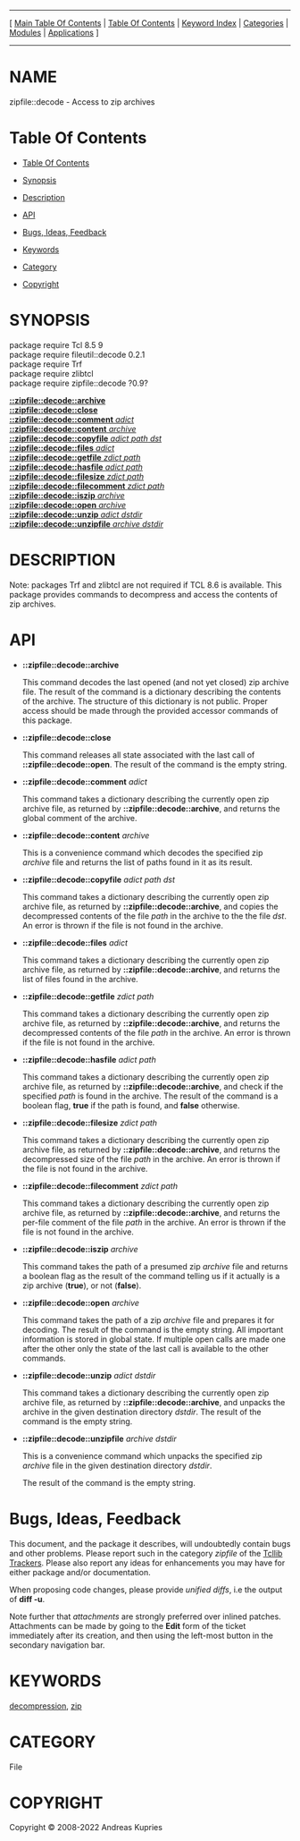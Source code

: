 
[//000000001]: # (zipfile::decode \- Zip archive handling)
[//000000002]: # (Generated from file 'decode\.man' by tcllib/doctools with format 'markdown')
[//000000003]: # (Copyright &copy; 2008\-2022 Andreas Kupries)
[//000000004]: # (zipfile::decode\(n\) 0\.9 tcllib "Zip archive handling")

<hr> [ <a href="../../../../toc.md">Main Table Of Contents</a> &#124; <a
href="../../../toc.md">Table Of Contents</a> &#124; <a
href="../../../../index.md">Keyword Index</a> &#124; <a
href="../../../../toc0.md">Categories</a> &#124; <a
href="../../../../toc1.md">Modules</a> &#124; <a
href="../../../../toc2.md">Applications</a> ] <hr>

# NAME

zipfile::decode \- Access to zip archives

# <a name='toc'></a>Table Of Contents

  - [Table Of Contents](#toc)

  - [Synopsis](#synopsis)

  - [Description](#section1)

  - [API](#section2)

  - [Bugs, Ideas, Feedback](#section3)

  - [Keywords](#keywords)

  - [Category](#category)

  - [Copyright](#copyright)

# <a name='synopsis'></a>SYNOPSIS

package require Tcl 8\.5 9  
package require fileutil::decode 0\.2\.1  
package require Trf  
package require zlibtcl  
package require zipfile::decode ?0\.9?  

[__::zipfile::decode::archive__](#1)  
[__::zipfile::decode::close__](#2)  
[__::zipfile::decode::comment__ *adict*](#3)  
[__::zipfile::decode::content__ *archive*](#4)  
[__::zipfile::decode::copyfile__ *adict* *path* *dst*](#5)  
[__::zipfile::decode::files__ *adict*](#6)  
[__::zipfile::decode::getfile__ *zdict* *path*](#7)  
[__::zipfile::decode::hasfile__ *adict* *path*](#8)  
[__::zipfile::decode::filesize__ *zdict* *path*](#9)  
[__::zipfile::decode::filecomment__ *zdict* *path*](#10)  
[__::zipfile::decode::iszip__ *archive*](#11)  
[__::zipfile::decode::open__ *archive*](#12)  
[__::zipfile::decode::unzip__ *adict* *dstdir*](#13)  
[__::zipfile::decode::unzipfile__ *archive* *dstdir*](#14)  

# <a name='description'></a>DESCRIPTION

Note: packages Trf and zlibtcl are not required if TCL 8\.6 is available\. This
package provides commands to decompress and access the contents of zip archives\.

# <a name='section2'></a>API

  - <a name='1'></a>__::zipfile::decode::archive__

    This command decodes the last opened \(and not yet closed\) zip archive file\.
    The result of the command is a dictionary describing the contents of the
    archive\. The structure of this dictionary is not public\. Proper access
    should be made through the provided accessor commands of this package\.

  - <a name='2'></a>__::zipfile::decode::close__

    This command releases all state associated with the last call of
    __::zipfile::decode::open__\. The result of the command is the empty
    string\.

  - <a name='3'></a>__::zipfile::decode::comment__ *adict*

    This command takes a dictionary describing the currently open zip archive
    file, as returned by __::zipfile::decode::archive__, and returns the
    global comment of the archive\.

  - <a name='4'></a>__::zipfile::decode::content__ *archive*

    This is a convenience command which decodes the specified zip *archive*
    file and returns the list of paths found in it as its result\.

  - <a name='5'></a>__::zipfile::decode::copyfile__ *adict* *path* *dst*

    This command takes a dictionary describing the currently open zip archive
    file, as returned by __::zipfile::decode::archive__, and copies the
    decompressed contents of the file *path* in the archive to the the file
    *dst*\. An error is thrown if the file is not found in the archive\.

  - <a name='6'></a>__::zipfile::decode::files__ *adict*

    This command takes a dictionary describing the currently open zip archive
    file, as returned by __::zipfile::decode::archive__, and returns the
    list of files found in the archive\.

  - <a name='7'></a>__::zipfile::decode::getfile__ *zdict* *path*

    This command takes a dictionary describing the currently open zip archive
    file, as returned by __::zipfile::decode::archive__, and returns the
    decompressed contents of the file *path* in the archive\. An error is
    thrown if the file is not found in the archive\.

  - <a name='8'></a>__::zipfile::decode::hasfile__ *adict* *path*

    This command takes a dictionary describing the currently open zip archive
    file, as returned by __::zipfile::decode::archive__, and check if the
    specified *path* is found in the archive\. The result of the command is a
    boolean flag, __true__ if the path is found, and __false__
    otherwise\.

  - <a name='9'></a>__::zipfile::decode::filesize__ *zdict* *path*

    This command takes a dictionary describing the currently open zip archive
    file, as returned by __::zipfile::decode::archive__, and returns the
    decompressed size of the file *path* in the archive\. An error is thrown if
    the file is not found in the archive\.

  - <a name='10'></a>__::zipfile::decode::filecomment__ *zdict* *path*

    This command takes a dictionary describing the currently open zip archive
    file, as returned by __::zipfile::decode::archive__, and returns the
    per\-file comment of the file *path* in the archive\. An error is thrown if
    the file is not found in the archive\.

  - <a name='11'></a>__::zipfile::decode::iszip__ *archive*

    This command takes the path of a presumed zip *archive* file and returns a
    boolean flag as the result of the command telling us if it actually is a zip
    archive \(__true__\), or not \(__false__\)\.

  - <a name='12'></a>__::zipfile::decode::open__ *archive*

    This command takes the path of a zip *archive* file and prepares it for
    decoding\. The result of the command is the empty string\. All important
    information is stored in global state\. If multiple open calls are made one
    after the other only the state of the last call is available to the other
    commands\.

  - <a name='13'></a>__::zipfile::decode::unzip__ *adict* *dstdir*

    This command takes a dictionary describing the currently open zip archive
    file, as returned by __::zipfile::decode::archive__, and unpacks the
    archive in the given destination directory *dstdir*\. The result of the
    command is the empty string\.

  - <a name='14'></a>__::zipfile::decode::unzipfile__ *archive* *dstdir*

    This is a convenience command which unpacks the specified zip *archive*
    file in the given destination directory *dstdir*\.

    The result of the command is the empty string\.

# <a name='section3'></a>Bugs, Ideas, Feedback

This document, and the package it describes, will undoubtedly contain bugs and
other problems\. Please report such in the category *zipfile* of the [Tcllib
Trackers](http://core\.tcl\.tk/tcllib/reportlist)\. Please also report any ideas
for enhancements you may have for either package and/or documentation\.

When proposing code changes, please provide *unified diffs*, i\.e the output of
__diff \-u__\.

Note further that *attachments* are strongly preferred over inlined patches\.
Attachments can be made by going to the __Edit__ form of the ticket
immediately after its creation, and then using the left\-most button in the
secondary navigation bar\.

# <a name='keywords'></a>KEYWORDS

[decompression](\.\./\.\./\.\./\.\./index\.md\#decompression),
[zip](\.\./\.\./\.\./\.\./index\.md\#zip)

# <a name='category'></a>CATEGORY

File

# <a name='copyright'></a>COPYRIGHT

Copyright &copy; 2008\-2022 Andreas Kupries
